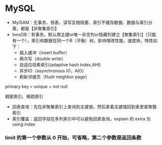 # MySQL

- MyISAM：无事务、锁表、读写互相阻塞、索引不缓存数据、数据与索引分离，都是【非聚集索引】
- InnoDB：有事务，默认用主键or唯一非空列or隐藏列建立【聚集索引】（只能有一个），索引和数据在同一个B（平衡）树，影响增改性能，速度快，特性如下：
  - 插入缓冲（insert buffer）
  - 两次写（double write）
  - 自适应哈希索引(adaptive hash index,AHI)
  - 异步IO（asynchronous IO，AIO）
  - 刷新邻接页（flush neighbor page）

primary key = unique + not null

稠密索引、稀疏索引

- 回表查询：先在非聚集索引上查询到主键值，然后拿着主键值回到表里查聚簇索引
- 索引覆盖：返回字段在多列索引中可以避免回表查询，explain 的 extra 为 using index

### limit 的第一个参数从 0 开始，可省略，第二个参数是返回条数